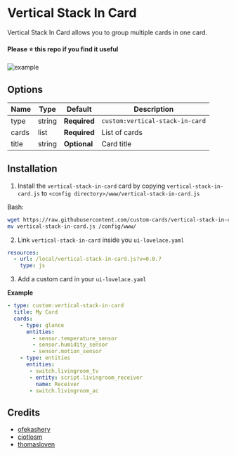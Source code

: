 # Vertical Stack In Card
Vertical Stack In Card allows you to group multiple cards in one card.

#### Please ⭐️ this repo if you find it useful

![example](https://user-images.githubusercontent.com/16443111/42928369-c7386c84-8b3f-11e8-8a5c-583ddac3f24d.png)

## Options

| Name | Type | Default | Description
| ---- | ---- | ------- | -----------
| type | string | **Required** | `custom:vertical-stack-in-card`
| cards | list | **Required** | List of cards
| title | string | **Optional** | Card title

## Installation

1. Install the `vertical-stack-in-card` card by copying `vertical-stack-in-card.js` to `<config directory>/www/vertical-stack-in-card.js`

Bash:
```bash
wget https://raw.githubusercontent.com/custom-cards/vertical-stack-in-card/master/vertical-stack-in-card.js
mv vertical-stack-in-card.js /config/www/
```

2. Link `vertical-stack-in-card` inside you `ui-lovelace.yaml` 

```yaml
resources:
  - url: /local/vertical-stack-in-card.js?v=0.0.7
    type: js
```

3. Add a custom card in your `ui-lovelace.yaml`

**Example**

```yaml
- type: custom:vertical-stack-in-card
  title: My Card
  cards:
    - type: glance
      entities:
        - sensor.temperature_sensor
        - sensor.humidity_sensor
        - sensor.motion_sensor
    - type: entities
      entities:
       - switch.livingroom_tv
       - entity: script.livingroom_receiver
         name: Receiver
       - switch.livingroom_ac
```

## Credits
- [ofekashery](https://github.com/ofekashery)
- [ciotlosm](https://github.com/ciotlosm)
- [thomasloven](https://github.com/thomasloven)
